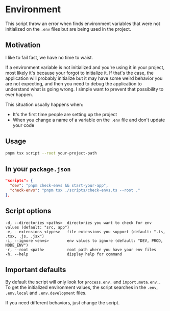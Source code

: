 # Environment
This script throw an error when finds environment variables that were not initialized on the `.env` files but are being used in the project.

## Motivation
I like to fail fast, we have no time to waist.

If a environment variable is not initialized and you're using it in your project, most likely it's because your forgot to initialize it. If that's the case, the application will probably initialize but it may have some weird behavior you are not expecting, and then you need to debug the application to understand what is going wrong. I simple want to prevent that possibility to ever happen.

This situation usually happens when:
- It's the first time people are setting up the project
- When you change a name of a variable on the `.env` file and don't update your code

## Usage
```bash
pnpm tsx script --root your-project-path
```

## In your `package.json`
```json
"scripts": {
  "dev": "pnpm check-envs && start-your-app",
  "check-envs": "pnpm tsx ./scripts/check-envs.ts --root ."
},
```

## Script options
```
-d, --directories <paths>  directories you want to check for env values (default: "src, app")
-e, --extensions <types>   file extensions you support (default: ".ts, .tsx, .js, .jsx")
-i, --ignore <envs>        env values to ignore (default: "DEV, PROD, NODE_ENV")
-r, --root <path>          root path where you have your env files
-h, --help                 display help for command
```

## Important defaults
By default the script will only look for `process.env.` and `import.meta.env.`.
To get the initialized environment values, the script searches in the `.env`, `.env.local` and `.env.development` files.

If you need different behaviors, just change the script.